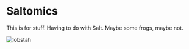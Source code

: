 # Saltomics

This is for stuff. Having to do with Salt. Maybe some frogs, maybe not. 



![lobstah](https://github.com/malbecker/Saltomics/blob/master/SupplementalDocuments/.lobstah.jpg.icloud)
